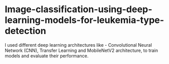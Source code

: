 # Image-classification-using-deep-learning-models-for-leukemia-type-detection
I used different deep learning architectures like - Convolutional Neural Network (CNN), Transfer Learning and MobileNetV2 architecture, to train models and evaluate their performance. 
